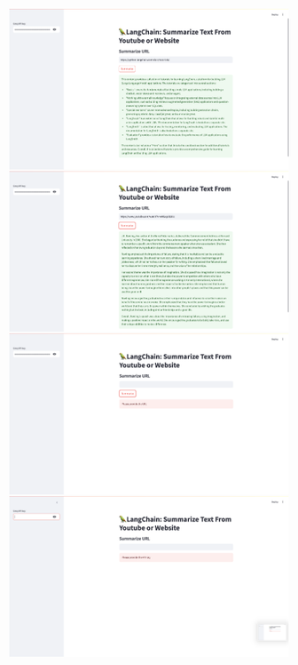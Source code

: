 ![Image 1](images/image1.png)
![Image 1](images/image2.png)
![Image 1](images/image3.png)
![Image 1](images/image4.png)